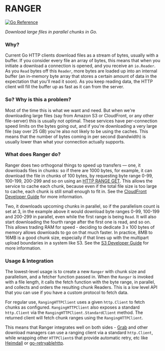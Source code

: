 # RANGER

[![Go Reference](https://pkg.go.dev/badge/github.com/sudhirj/ranger.svg)](https://pkg.go.dev/github.com/sudhirj/ranger)

*Download large files in parallel chunks in Go.*

### Why? 

Current Go HTTP clients download files as a stream of bytes, usually with a buffer. If you consider every file an array of bytes, this means that when you initiate a download a connection is opened, and you receive an `io.Reader`. As you `Read` bytes off this `Reader`, more bytes are loaded up into an internal buffer (an in-memory byte array that stores a certain amount of data in the expectation that you'll read it soon). As you keep reading data, the HTTP client will fill the buffer up as fast as it can from the server. 

### So? Why is this a problem? 

Most of the time this is what we want and need. But when we're downloading large files (say from Amazon S3 or CloudFront, or any other file-server) this is usually not optimal. These services have per-connection speed limits on the bytes going out, and if you're downloading a very large file (say over 25 GB) you're also not likely to be using the caches. This means that the number of bytes coming in per second (bandwidth) is usually lower than what your connection actually supports. 

### What does Ranger do? 

Ranger does two orthogonal things to speed up transfers — one, it downloads files in chunks: so if there are 1000 bytes, for example, it can download the file in chunks of 100 bytes, by requesting byte range 0-99, 100-199, 200-299 and so on using an [HTTP RANGE GET](https://developer.mozilla.org/en-US/docs/Web/HTTP/Headers/Range). This allows the service to cache each chunk, because even if the total file size is too large to cache, each chunk is still small enough to fit in. See the [CloudFront Developer Guide](https://docs.aws.amazon.com/AmazonCloudFront/latest/DeveloperGuide/RangeGETs.html) for more information.

Two, it downloads upcoming chunks in parallel, so if the parallelism count is set at 3, in the example above it would download byte ranges 0-99, 100-199 and 200-299 in parallel, even while the first range is being `Read`. It will also start downloading the fourth range after the first one is read, and so on. This allows trading RAM for speed - deciding to dedicate 3 x 100 bytes of memory allows downloads to go on that much faster. In practice, 8MB to 16MB is a good chunk size, especially if that lines up with the multipart upload boundaries in a system like S3. See the [S3 Developer Guide](https://docs.aws.amazon.com/whitepapers/latest/s3-optimizing-performance-best-practices/use-byte-range-fetches.html) for more information. 

### Usage & Integration

The lowest-level usage is to create a new `Ranger` with chunk size and parallelism, and a fetcher function passed in. When the `Ranger` is invoked with a file length, it calls the fetch function with the byte range, in parallel, and collects and orders the resulting chunk Readers. This is a low level API that you can use if you have a custom protocol to fetch data. 

For regular use, `RangingHTTPClient` uses a given `http.Client` to fetch chunks
as configured. `RangingHTTPClient` also exposes a standard `http.Client` via the
`RangingHTTPClient.StandardClient` method. The returned client will fetch chunk
ranges using the `RangingHTTPClient`.

This means that Ranger integrates well on both sides - [Grab](https://github.com/cavaliergopher/grab)
and other download managers can use a ranging client via a standard `http.Client`,
while wrapping other `HTTPClient`s that provide automatic retry, etc
like [Heimdall](https://github.com/gojek/heimdall) or [go-retryablehttp](https://github.com/hashicorp/go-retryablehttp).
